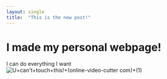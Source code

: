```yaml
---
layout: single
title:  "This is the new post!"
---
```


# I made my personal webpage!  
I can do everything I want
![U+can't+touch+this!+(online-video-cutter com)+(1)](https://github.com/user-attachments/assets/e425eb6e-6769-4f23-8227-c221dba14427)
